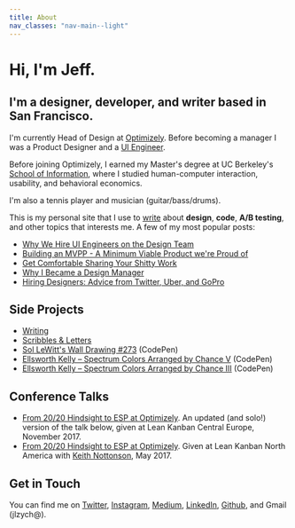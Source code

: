 ```yaml
---
title: About
nav_classes: "nav-main--light"
---
```


<div class="about-banner u-full-width u-pos-a u-top-left">
</div>

<h1 class="about-headline">Hi, I'm Jeff.</h1>

<h2 class="about-subheadline">I'm a designer, developer, and writer based in San Francisco.</h2>

I'm currently Head of Design at [Optimizely](http://www.optimizely.com "Optimizely homepage"). Before becoming a manager I was a Product Designer and a [UI Engineer](https://medium.com/design-optimizely/why-we-hire-ui-engineers-on-optimizely-s-design-team-b2a789553b79#.a0dzb4xyl).

Before joining Optimizely, I earned my Master's degree at UC Berkeley's [School of Information](http://ischool.berkeley.edu "School of Information's homepage"), where I studied human-computer interaction, usability, and behavioral economics.

I'm also a tennis player and musician (guitar/bass/drums).

This is my personal site that I use to [write](/writing) about **design**, **code**, **A/B testing**, and other topics that interests me. A few of my most popular posts:

- [Why We Hire UI Engineers on the Design Team](/2014/05/11/why-we-hire-ui-engineers-on-the-design-team/)
- [Building an MVPP - A Minimum Viable Product we're Proud of](/2015/02/03/building-an-mvpp-a-minimum-viable-product-we-re-proud-of/)
- [Get Comfortable Sharing Your Shitty Work](/2015/08/30/get-comfortable-sharing-shitty-work/)
- [Why I Became a Design Manager](/2015/01/19/why-i-became-a-design-manager/)
- [Hiring Designers: Advice from Twitter, Uber, and GoPro](/2015/03/22/hiring-designers-advice-from-twitter-uber-and-gopro/)

## Side Projects

- [Writing](/writing)
- [Scribbles & Letters](/scribbles)
- [Sol LeWitt's Wall Drawing #273](http://codepen.io/jlzych/full/rjVoby/) (CodePen)
- [Ellsworth Kelly – Spectrum Colors Arranged by Chance V](http://codepen.io/jlzych/full/OWyYPq/) (CodePen)
- [Ellsworth Kelly – Spectrum Colors Arranged by Chance III](http://codepen.io/jlzych/full/wgKbRK/) (CodePen)

## Conference Talks

- [From 20/20 Hindsight to ESP at Optimizely](https://vimeo.com/243651831). An updated (and solo!) version of the talk below, given at Lean Kanban Central Europe, November 2017.
- [From 20/20 Hindsight to ESP at Optimizely](https://www.youtube.com/watch?v=y8Ns5bdg0oo&list=PLVsUnwOzPqiSz8D0WYoUkKxZzzbmM0pPY&index=14). Given at Lean Kanban North America with [Keith Nottonson](https://twitter.com/keithadam), May 2017.

## Get in Touch

You can find me on [Twitter](http://twitter.com/jlzych), [Instagram](http://instagram.com/jlzych), [Medium](https://medium.com/@jlzych), [LinkedIn](http://www.linkedin.com/in/jlzych/), [Github](http://github.com/jlzych "Jeff Zych's Github page"), and Gmail (jlzych@).
